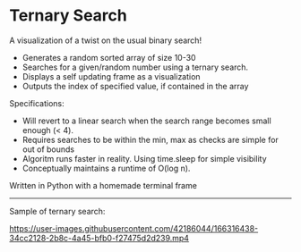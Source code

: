 # Ternary Search
A visualization of a twist on the usual binary search! 
- Generates a random sorted array of size 10-30
- Searches for a given/random number using a ternary search.
- Displays a self updating frame as a visualization
- Outputs the index of specified value, if contained in the array

Specifications: 

- Will revert to a linear search when the search range becomes small enough (< 4).
- Requires searches to be within the min, max as checks are simple for out of bounds
- Algoritm runs faster in reality. Using time.sleep for simple visibility
- Conceptually maintains a runtime of O(log n).

Written in Python with a homemade terminal frame

---

Sample of ternary search: 

https://user-images.githubusercontent.com/42186044/166316438-34cc2128-2b8c-4a45-bfb0-f27475d2d239.mp4
